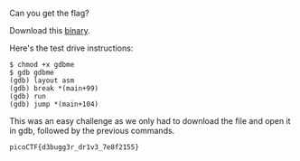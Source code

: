 Can you get the flag?

Download this [binary](https://artifacts.picoctf.net/c/121/gdbme).

Here's the test drive instructions:

```
$ chmod +x gdbme
$ gdb gdbme
(gdb) layout asm
(gdb) break *(main+99)
(gdb) run
(gdb) jump *(main+104)
```
This was an easy challenge as we only had to download the file and open it in gdb, followed by the previous commands.

`
picoCTF{d3bugg3r_dr1v3_7e8f2155}
`
